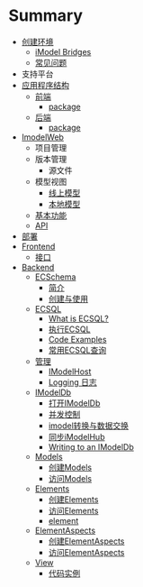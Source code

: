 # Summary

* [创建环境](README.md)
  * [iModel Bridges](imodel-bridges.md)
  * [常见问题](chang-jian-wen-ti.md)
* 支持平台
* [应用程序结构](ying-yong-cheng-xu-jie-gou.md)
  * [前端](ying-yong-cheng-xu-jie-gou/qian-duan.md)
    * [package](ying-yong-cheng-xu-jie-gou/qian-duan/package.md)
  * [后端](ying-yong-cheng-xu-jie-gou/hou-duan.md)
    * [package](ying-yong-cheng-xu-jie-gou/hou-duan/package.md)
* [ImodelWeb](imodelweb.md)
  * 项目管理
  * 版本管理
    * 源文件
  * 模型视图
    * [线上模型](imodelweb/xian-shang-mo-xing.md)
    * [本地模型](imodelweb/ben-di-mo-xing.md)
  * [基本功能](imodelweb/gong-neng.md)
  * [API](imodelweb/api.md)
* [部署](bu-shu.md)
* [Frontend](chapter1.md)
  * [接口](chapter1/jie-kou.md)
* [Backend](backend.md)
  * [ECSchema](backend/ecschema/ecschema.md)
    * [简介](backend/ecschema/jian-jie.md)
    * [创建与使用](backend/ecschema/chuang-jian-yu-shi-yong.md)
  * [ECSQL](backend/ECSQL/ecsql.md)
    * [What is ECSQL?](backend/ECSQL/what-is-ecsql.md)
    * [执行ECSQL](backend/ECSQL/zhi-xing-ecsql.md)
    * [Code Examples](backend/ECSQL/code-examples.md)
    * [常用ECSQL查询](backend/ECSQL/frequently-used-ecsql-queries.md)
  * [管理](backend/admin/administration.md)
    * [IModelHost](backend/admin/imodelhost.md)
    * [Logging 日志](backend/admin/logging-ri-zhi.md)
  * [IModelDb](backend/imodeldb/imodeldb.md)
    * [打开IModelDb](backend/imodeldb/da-kai-imodeldb.md)
    * [并发控制](backend/imodeldb/concurrency-control.md)
    * [imodel转换与数据交换](backend/imodeldb/imodelshu-ju-zhuan-huan-yu-jiao-hu.md)
    * [同步iModelHub](backend/imodeldb/tong-bu-imodelhub.md)
    * [Writing to an IModelDb](backend/imodeldb/writing-to-an-imodeldb.md)
  * [Models](backend/models/models.md)
    * [创建Models](backend/models/create-models.md)
    * [访问Models](backend/models/fang-wen-models.md)
  * [Elements](backend/elements/elements.md)
    * [创建Elements](backend/elements/create-elements.md)
    * [访问Elements](backend/elements/fang-wenelements.md)
    * [element](backend/elements/element.md)
  * [ElementAspects](backend/elementaspects/elementaspects.md)
    * [创建ElementAspects](backend/elementaspects/chuang-jian-elementaspects.md)
    * [访问ElementAspects](backend/elementaspects/fangwen-elementaspects.md)
  * [View](backend/view/view.md)
    * [代码实例](backend/view/view/dai-ma-shi-li.md)

